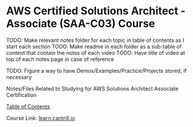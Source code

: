 # AWS Certified Solutions Architect - Associate (SAA-C03) Course

TODO: Make relevant notes folder for each topic in table of contents as I start each section
TODO: Make readme in each folder as a sub-table of content that contain the notes of each video
TODO: Have title of video at top of each notes page in case of reference

TODO: Figure a way to have Demos/Examples/Practice/Projects stored, if necessary

Notes/Files Related to Studying for AWS Solutions Architect Associate Certification

[Table of Contents](notes/README.md)

Course Link: [learn.cantrill.io](learn.cantrill.io)